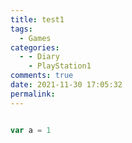 ```yaml
---
title: test1
tags:
  - Games
categories:
  - - Diary
    - PlayStation1
comments: true
date: 2021-11-30 17:05:32
permalink:
---
```


```js

var a = 1
```
